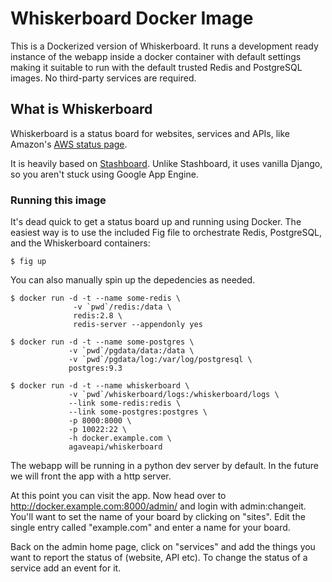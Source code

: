 # Whiskerboard Docker Image

This is a Dockerized version of Whiskerboard. It runs a development ready instance of the webapp inside a docker container with default settings making it suitable to run with the default trusted Redis and PostgreSQL images. No third-party services are required. 

## What is Whiskerboard

Whiskerboard is a status board for websites, services and APIs, like Amazon's [AWS status page](http://status.aws.amazon.com/).

It is heavily based on [Stashboard](http://www.stashboard.org/). Unlike Stashboard, it uses vanilla Django, so you aren't stuck using Google App Engine.


### Running this image

It's dead quick to get a status board up and running using Docker. The easiest way is to use the included Fig file to orchestrate Redis, PostgreSQL, and the Whiskerboard containers:

	$ fig up
	
You can also manually spin up the depedencies as needed.

	$ docker run -d -t --name some-redis \ 
				  -v `pwd`/redis:/data \ 
				  redis:2.8 \ 
				  redis-server --appendonly yes
				  
	$ docker run -d -t --name some-postgres \ 
				 -v `pwd`/pgdata/data:/data \ 
				 -v `pwd`/pgdata/log:/var/log/postgresql \
				 postgres:9.3
				 
	$ docker run -d -t --name whiskerboard \ 
				 -v `pwd`/whiskerboard/logs:/whiskerboard/logs \ 
				 --link some-redis:redis \ 
				 --link some-postgres:postgres \ 
				 -p 8000:8000 \
				 -p 10022:22 \
				 -h docker.example.com \
				 agaveapi/whiskerboard

The webapp will be running in a python dev server by default. In the future we will front the app with a http server.

At this point you can visit the app. Now head over to http://docker.example.com:8000/admin/ and login with admin:changeit. You'll want to set the name of your board by clicking on "sites". Edit the single entry called "example.com" and enter a name for your board.

Back on the admin home page, click on "services" and add the things you want to report the status of (website, API etc). To change the status of a service add an event for it.

